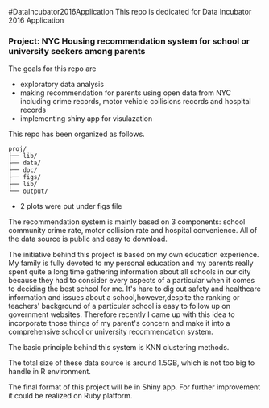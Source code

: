 #DataIncubator2016Application
This repo is dedicated for Data Incubator 2016 Application 

### Project: NYC Housing recommendation system for school or university seekers among parents

The goals for this repo are
- exploratory data analysis
- making recommendation for parents using open data from NYC including crime records, motor vehicle collisions records and hospital records
- implementing shiny app for visulazation

This repo has been organized as follows.
```
proj/
├── lib/
├── data/
├── doc/
├── figs/
├── lib/
└── output/
```

* 2 plots were put under figs file

The recommendation system is mainly based on 3 components: school community crime rate, motor collision rate and hospital convenience.
All of the data source is public and easy to download.

The initiative behind this project is based on my own education experience. My family is fully devoted to my personal education and my parents really spent quite a long time gathering information about all schools in our city because they had to consider every aspects of a particular when it comes to deciding the best school for me. It's hare to dig out safety and healthcare information and issues about a school,however,despite the ranking or teachers' background of a particular school is easy to follow up on government websites.
Therefore recently I came up with this idea to incorporate those things of my parent's concern and make it into a comprehensive school or university recommendation system.

The basic principle behind this system is KNN clustering methods.

The total size of these data source is around 1.5GB, which is not too big to handle in R environment.

The final format of this project will be in Shiny app. For further improvement it could be realized on Ruby platform.
